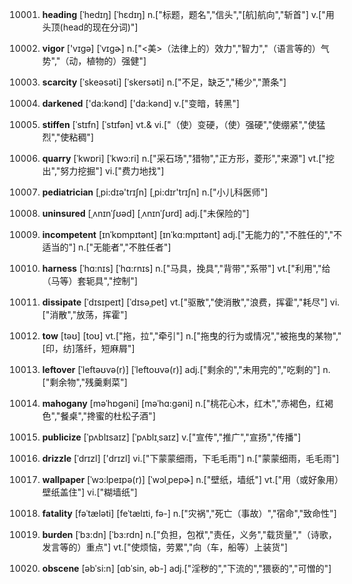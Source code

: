 10001. **heading**
[ˈhedɪŋ]  [ˈhɛdɪŋ]
n.["标题，题名","信头","[航]航向","斩首"]  v.["用头顶(head的现在分词)"]  

10002. **vigor**
['vɪgə]  [ˈvɪɡɚ]
n.["<美>（法律上的）效力","智力","（语言等的）气势","（动，植物的）强健"]  

10003. **scarcity**
[ˈskeəsəti]  [ˈskersəti]
n.["不足，缺乏","稀少","萧条"]  

10004. **darkened**
['da:kənd]  ['da:kənd]
v.["变暗，转黑"]  

10005. **stiffen**
[ˈstɪfn]  [ˈstɪfən]
vt.& vi.["（使）变硬，（使）强硬","使绷紧","使猛烈","使粘稠"]  

10006. **quarry**
[ˈkwɒri]  [ˈkwɔ:ri]
n.["采石场","猎物","正方形，菱形","来源"]  vt.["挖出","努力挖掘"]  vi.["费力地找"]  

10007. **pediatrician**
[ˌpi:dɪə'trɪʃn]  [ˌpi:dɪr'trɪʃn]
n.["小儿科医师"]  

10008. **uninsured**
[ˌʌnɪnˈʃʊəd]  [ˌʌnɪnˈʃʊrd]
adj.["未保险的"]  

10009. **incompetent**
[ɪnˈkɒmpɪtənt]  [ɪnˈkɑ:mpɪtənt]
adj.["无能力的","不胜任的","不适当的"]  n.["无能者","不胜任者"]  

10010. **harness**
[ˈhɑ:nɪs]  [ˈhɑ:rnɪs]
n.["马具，挽具","背带","系带"]  vt.["利用","给（马等）套轭具","控制"]  

10011. **dissipate**
[ˈdɪsɪpeɪt]  [ˈdɪsəˌpet]
vt.["驱散","使消散","浪费，挥霍","耗尽"]  vi.["消散","放荡，挥霍"]  

10012. **tow**
[təʊ]  [toʊ]
vt.["拖，拉","牵引"]  n.["拖曳的行为或情况","被拖曳的某物","[印，纺]落纤，短麻屑"]  

10013. **leftover**
[ˈleftəʊvə(r)]  [ˈleftoʊvə(r)]
adj.["剩余的","未用完的","吃剩的"]  n.["剩余物","残羹剩菜"]  

10014. **mahogany**
[məˈhɒgəni]  [məˈhɑ:gəni]
n.["桃花心木，红木","赤褐色，红褐色","餐桌","搀蜜的杜松子酒"]  

10015. **publicize**
[ˈpʌblɪsaɪz]  [ˈpʌblɪˌsaɪz]
v.["宣传","推广","宣扬","传播"]  

10016. **drizzle**
[ˈdrɪzl]  ['drɪzl]
vi.["下蒙蒙细雨，下毛毛雨"]  n.["蒙蒙细雨，毛毛雨"]  

10017. **wallpaper**
[ˈwɔ:lpeɪpə(r)]  [ˈwɔlˌpepɚ]
n.["壁纸，墙纸"]  vt.["用（或好象用）壁纸盖住"]  vi.["糊墙纸"]  

10018. **fatality**
[fəˈtæləti]  [feˈtælɪti, fə-]
n.["灾祸","死亡（事故）","宿命","致命性"]  

10019. **burden**
[ˈbɜ:dn]  [ˈbɜ:rdn]
n.["负担，包袱","责任，义务","载货量","（诗歌，发言等的）重点"]  vt.["使烦恼，劳累","向（车，船等）上装货"]  

10020. **obscene**
[əbˈsi:n]  [ɑbˈsin, əb-]
adj.["淫秽的","下流的","猥亵的","可憎的"]  

